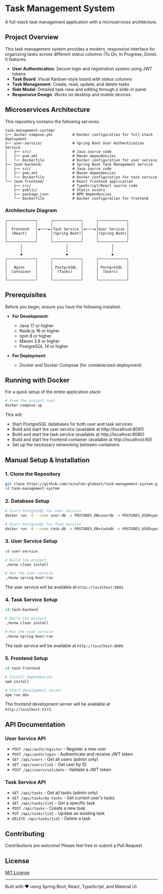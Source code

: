 # Task Management System

A full-stack task management application with a microservices architecture.

## Project Overview

This task management system provides a modern, responsive interface for organizing tasks across different status columns (To Do, In Progress, Done). It features:

- **User Authentication**: Secure login and registration system using JWT tokens
- **Task Board**: Visual Kanban-style board with status columns
- **Task Management**: Create, read, update, and delete tasks
- **Side Modal**: Detailed task view and editing through a slide-in panel
- **Responsive Design**: Works on desktop and mobile devices

## Microservices Architecture

This repository contains the following services:

```
task-management-system/
├── docker-compose.yml         # Docker configuration for full-stack deployment
├── user-service/              # Spring Boot User Authentication Service
│   ├── src/                   # Java source code
│   ├── pom.xml                # Maven dependencies
│   └── Dockerfile             # Docker configuration for user service
├── task-backend/              # Spring Boot Task Management Service
│   ├── src/                   # Java source code
│   ├── pom.xml                # Maven dependencies
│   └── Dockerfile             # Docker configuration for task service
└── task-frontend/             # React frontend application
    ├── src/                   # TypeScript/React source code
    ├── public/                # Static assets
    ├── package.json           # NPM dependencies
    └── Dockerfile             # Docker configuration for frontend
```

### Architecture Diagram

```
┌─────────────┐      ┌─────────────┐      ┌─────────────┐
│             │      │             │      │             │
│  Frontend   │◄────►│Task Service │◄────►│User Service │
│  (React)    │      │(Spring Boot)│      │(Spring Boot)│
│             │      │             │      │             │
└─────────────┘      └─────────────┘      └─────────────┘
       │                    │                    │
       │                    │                    │
       ▼                    ▼                    ▼
┌─────────────┐      ┌─────────────┐      ┌─────────────┐
│             │      │             │      │             │
│   Nginx     │      │ PostgreSQL  │      │ PostgreSQL  │
│  Container  │      │  (Tasks)    │      │  (Users)    │
│             │      │             │      │             │
└─────────────┘      └─────────────┘      └─────────────┘
```

## Prerequisites

Before you begin, ensure you have the following installed:

- **For Development**:
  - Java 17 or higher
  - Node.js 16 or higher
  - npm 8 or higher
  - Maven 3.8 or higher
  - PostgreSQL 14 or higher
  
- **For Deployment**:
  - Docker and Docker Compose (for containerized deployment)

## Running with Docker

For a quick setup of the entire application stack:

```bash
# From the project root
docker-compose up
```

This will:
- Start PostgreSQL databases for both user and task services
- Build and start the user service (available at http://localhost:8081)
- Build and start the task service (available at http://localhost:8080)
- Build and start the frontend container (available at http://localhost:80)
- Set up the necessary networking between containers

## Manual Setup & Installation

### 1. Clone the Repository

```bash
git clone https://github.com/reinaldo-globant/task-management-system.git
cd task-management-system
```

### 2. Database Setup

```bash
# Start PostgreSQL for User Service
docker run -d --name user-db -e POSTGRES_DB=userdb -e POSTGRES_USER=postgres -e POSTGRES_PASSWORD=postgres -p 5432:5432 postgres:14

# Start PostgreSQL for Task Service
docker run -d --name task-db -e POSTGRES_DB=taskdb -e POSTGRES_USER=postgres -e POSTGRES_PASSWORD=postgres -p 5433:5432 postgres:14
```

### 3. User Service Setup

```bash
cd user-service

# Build the project
./mvnw clean install

# Run the user service
./mvnw spring-boot:run
```

The user service will be available at `http://localhost:8081`.

### 4. Task Service Setup

```bash
cd task-backend

# Build the project
./mvnw clean install

# Run the task service
./mvnw spring-boot:run
```

The task service will be available at `http://localhost:8080`.

### 5. Frontend Setup

```bash
cd task-frontend

# Install dependencies
npm install

# Start development server
npm run dev
```

The frontend development server will be available at `http://localhost:5173`.

## API Documentation

### User Service API

- `POST /api/auth/register` - Register a new user
- `POST /api/auth/login` - Authenticate and receive JWT token
- `GET /api/users` - Get all users (admin only)
- `GET /api/users/{id}` - Get user by ID
- `POST /api/users/validate` - Validate a JWT token

### Task Service API

- `GET /api/tasks` - Get all tasks (admin only)
- `GET /api/tasks/my-tasks` - Get current user's tasks
- `GET /api/tasks/{id}` - Get a specific task
- `POST /api/tasks` - Create a new task
- `PUT /api/tasks/{id}` - Update an existing task
- `DELETE /api/tasks/{id}` - Delete a task

## Contributing

Contributions are welcome! Please feel free to submit a Pull Request.

## License

[MIT License](LICENSE)

---

Built with ❤️ using Spring Boot, React, TypeScript, and Material UI.